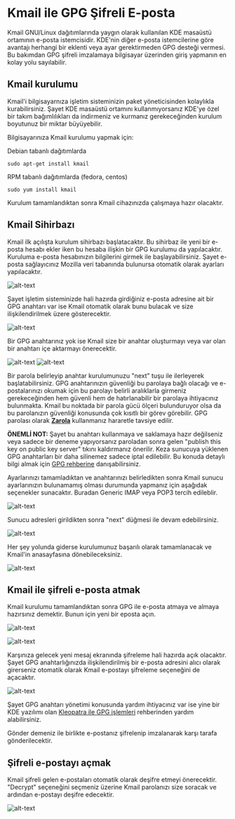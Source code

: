 # Kmail ile GPG Şifreli E-posta

Kmail GNU/Linux dağıtımlarında yaygın olarak kullanılan KDE masaüstü ortamının e-posta istemcisidir. KDE'nin diğer e-posta istemcilerine göre avantajı herhangi bir eklenti veya ayar gerektirmeden GPG desteği vermesi. Bu bakımdan GPG şifreli imzalamaya bilgisayar üzerinden giriş yapmanın en kolay yolu sayılabilir.

## Kmail kurulumu

Kmail'i bilgisayarnıza işletim sisteminizin paket yöneticisinden kolaylıkla kurabilirsiniz. Şayet KDE masaüstü ortamını kullanmıyorsanız KDE'ye özel bir takım bağımlılıkları da indirmeniz ve kurmanız gerekeceğinden kurulum boyutunuz bir miktar büyüyebilir.

Bilgisayarınıza Kmail kurulumu yapmak için:

Debian tabanlı dağıtımlarda

`sudo apt-get install kmail`

RPM tabanlı dağıtımlarda (fedora, centos)

`sudo yum install kmail`

Kurulum tamamlandıktan sonra Kmail cihazınızda çalışmaya hazır olacaktır.

## Kmail Sihirbazı

Kmail ilk açılışta kurulum sihirbazı başlatacaktır. Bu sihirbaz ile yeni bir e-posta hesabı ekler iken bu hesaba ilişkin bir GPG kurulumu da yapılacaktır. Kuruluma e-posta hesabınızın bilgilerini girmek ile başlayabilirsiniz. Şayet e-posta sağlayıcınız Mozilla veri tabanında bulunursa otomatik olarak ayarları yapılacaktır.

![alt-text](kmail/kmail_wizard.png)

Şayet işletim sisteminizde hali hazırda girdiğiniz e-posta adresine ait bir GPG anahtarı var ise Kmail otomatik olarak bunu bulacak ve size ilişkilendirilmek üzere gösterecektir.

![alt-text](kmail/kmail_wizard1.png)

Bir GPG anahtarınız yok ise Kmail size bir anahtar oluşturmayı veya var olan bir anahtarı içe aktarmayı önerecektir.

![alt-text](kmail/kmail_wizard_gen.png)
![alt-text](kmail/kmail_wizard_gen1.png)

Bir parola belirleyip anahtar kurulumunuzu "next" tuşu ile ilerleyerek başlatabilirsiniz. GPG anahtarınızın güvenliği bu parolaya bağlı olacağı ve e-postalarınızı okumak için bu parolayı belirli aralıklarla girmeniz gerekeceğinden hem güvenli hem de hatırlanabilir bir parolaya ihtiyacınız bulunmakta. Kmail bu noktada bir parola gücü ölçeri bulunduruyor olsa da bu parolanızın güvenliği konusunda çok kısıtlı bir görev görebilir. GPG parolası olarak [**Zarola**](https://zarola.oyd.org.tr) kullanmanız hararetle tavsiye edilir.

**ÖNEMLİ NOT:** Şayet bu anahtarı kullanmaya ve saklamaya hazır değilseniz veya sadece bir deneme yapıyorsanız paroladan sonra gelen "publish this key on public key server" tıkını kaldırmanız önerilir. Keza sunucuya yüklenen GPG anahtarları bir daha silinemez sadece iptal edilebilir. Bu konuda detaylı bilgi almak için [GPG rehberine](yazisma_guvenligi/gpg/gpg.md) danışabilirsiniz.

Ayarlarınızı tamamladıktan ve anahtarınızı belirledikten sonra Kmail sunucu ayarlarınızın bulunamamış olması durumunda yapmanız için aşağıdak seçenekler sunacaktır. Buradan Generic IMAP veya POP3 tercih edileblir.

![alt-text](kmail/kmail_wizard2.png)

Sunucu adresleri girildikten sonra "next" düğmesi ile devam edebilirsiniz.

![alt-text](kmail/kmail_wizard3.png)

Her şey yolunda giderse kurulumunuz başarılı olarak tamamlanacak ve Kmail'in anasayfasına dönebileceksiniz.

![alt-text](kmail/kmail_wizard4.png)

## Kmail ile şifreli e-posta atmak

Kmail kurulumu tamamlandıktan sonra GPG ile e-posta atmaya ve almaya hazırsınız demektir. Bunun için yeni bir eposta açın.

![alt-text](kmail/new.png)

![alt-text](kmail/new1.png)

Karşınıza gelecek yeni mesaj ekranında şifreleme hali hazırda açık olacaktır. Şayet GPG anahtarlığınızda ilişkilendirilmiş bir e-posta adresini alıcı olarak girerseniz otomatik olarak Kmail e-postayı şifreleme seçeneğini de açacaktır.

![alt-text](kmail/new3.png)

Şayet GPG anahtarı yönetimi konusunda yardım ihtiyacınız var ise yine bir KDE yazılımı olan [Kleopatra ile GPG işlemleri](yazilim_guvenligi/gpg/gui_gpg.md) rehberinden yardım alabilirsiniz. 

Gönder demeniz ile birlikte e-postanız şifrelenip imzalanarak karşı tarafa gönderilecektir.

## Şifreli e-postayı açmak

Kmail şifreli gelen e-postaları otomatik olarak deşifre etmeyi önerecektir. "Decrypt" seçeneğini seçmeniz üzerine Kmail parolanızı size soracak ve ardından e-postayı deşifre edecektir.

![alt-text](kmail/gelen.png)
